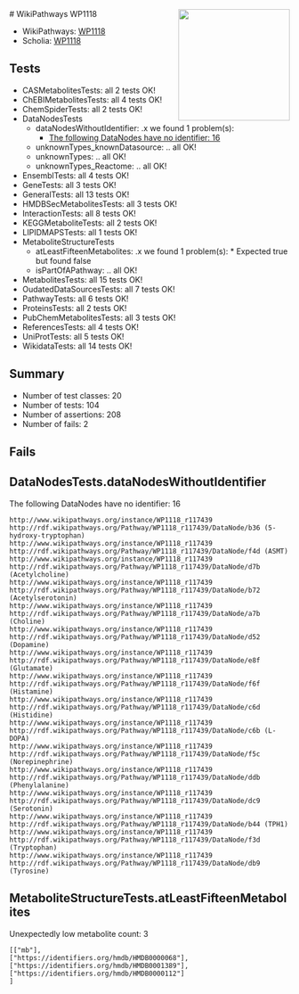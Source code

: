 <img style="float: right; width: 200px" src="https://upload.wikimedia.org/wikipedia/commons/thumb/8/83/Wplogo_with_text_500.png/640px-Wplogo_with_text_500.png" />
# WikiPathways WP1118

* WikiPathways: [WP1118](https://new.wikipathways.org/pathways/WP1118)
* Scholia: [WP1118](https://scholia.toolforge.org/wikipathways/WP1118)
## Tests
* CASMetabolitesTests: all 2 tests OK!
* ChEBIMetabolitesTests: all 4 tests OK!
* ChemSpiderTests: all 2 tests OK!
* DataNodesTests
    * dataNodesWithoutIdentifier: .x we found 1 problem(s):
        * [The following DataNodes have no identifier: 16](#8792c496)
    * unknownTypes_knownDatasource: .. all OK!
    * unknownTypes: .. all OK!
    * unknownTypes_Reactome: .. all OK!
* EnsemblTests: all 4 tests OK!
* GeneTests: all 3 tests OK!
* GeneralTests: all 13 tests OK!
* HMDBSecMetabolitesTests: all 3 tests OK!
* InteractionTests: all 8 tests OK!
* KEGGMetaboliteTests: all 2 tests OK!
* LIPIDMAPSTests: all 1 tests OK!
* MetaboliteStructureTests
    * atLeastFifteenMetabolites: .x we found 1 problem(s):
            * Expected true but found false
    * isPartOfAPathway: .. all OK!
* MetabolitesTests: all 15 tests OK!
* OudatedDataSourcesTests: all 7 tests OK!
* PathwayTests: all 6 tests OK!
* ProteinsTests: all 2 tests OK!
* PubChemMetabolitesTests: all 3 tests OK!
* ReferencesTests: all 4 tests OK!
* UniProtTests: all 5 tests OK!
* WikidataTests: all 14 tests OK!


## Summary

* Number of test classes: 20
* Number of tests: 104
* Number of assertions: 208
* Number of fails: 2

## Fails

<a name="8792c496" />

## DataNodesTests.dataNodesWithoutIdentifier

The following DataNodes have no identifier: 16
```
http://www.wikipathways.org/instance/WP1118_r117439 http://rdf.wikipathways.org/Pathway/WP1118_r117439/DataNode/b36 (5-hydroxy-tryptophan)
http://www.wikipathways.org/instance/WP1118_r117439 http://rdf.wikipathways.org/Pathway/WP1118_r117439/DataNode/f4d (ASMT)
http://www.wikipathways.org/instance/WP1118_r117439 http://rdf.wikipathways.org/Pathway/WP1118_r117439/DataNode/d7b (Acetylcholine)
http://www.wikipathways.org/instance/WP1118_r117439 http://rdf.wikipathways.org/Pathway/WP1118_r117439/DataNode/b72 (Acetylserotonin)
http://www.wikipathways.org/instance/WP1118_r117439 http://rdf.wikipathways.org/Pathway/WP1118_r117439/DataNode/a7b (Choline)
http://www.wikipathways.org/instance/WP1118_r117439 http://rdf.wikipathways.org/Pathway/WP1118_r117439/DataNode/d52 (Dopamine)
http://www.wikipathways.org/instance/WP1118_r117439 http://rdf.wikipathways.org/Pathway/WP1118_r117439/DataNode/e8f (Glutamate)
http://www.wikipathways.org/instance/WP1118_r117439 http://rdf.wikipathways.org/Pathway/WP1118_r117439/DataNode/f6f (Histamine)
http://www.wikipathways.org/instance/WP1118_r117439 http://rdf.wikipathways.org/Pathway/WP1118_r117439/DataNode/c6d (Histidine)
http://www.wikipathways.org/instance/WP1118_r117439 http://rdf.wikipathways.org/Pathway/WP1118_r117439/DataNode/c6b (L-DOPA)
http://www.wikipathways.org/instance/WP1118_r117439 http://rdf.wikipathways.org/Pathway/WP1118_r117439/DataNode/f5c (Norepinephrine)
http://www.wikipathways.org/instance/WP1118_r117439 http://rdf.wikipathways.org/Pathway/WP1118_r117439/DataNode/ddb (Phenylalanine)
http://www.wikipathways.org/instance/WP1118_r117439 http://rdf.wikipathways.org/Pathway/WP1118_r117439/DataNode/dc9 (Serotonin)
http://www.wikipathways.org/instance/WP1118_r117439 http://rdf.wikipathways.org/Pathway/WP1118_r117439/DataNode/b44 (TPH1)
http://www.wikipathways.org/instance/WP1118_r117439 http://rdf.wikipathways.org/Pathway/WP1118_r117439/DataNode/f3d (Tryptophan)
http://www.wikipathways.org/instance/WP1118_r117439 http://rdf.wikipathways.org/Pathway/WP1118_r117439/DataNode/db9 (Tyrosine)
```

<a name="6d42913c" />

## MetaboliteStructureTests.atLeastFifteenMetabolites

Unexpectedly low metabolite count: 3

```
[["mb"],
["https://identifiers.org/hmdb/HMDB0000068"],
["https://identifiers.org/hmdb/HMDB0001389"],
["https://identifiers.org/hmdb/HMDB0000112"]
]
```

